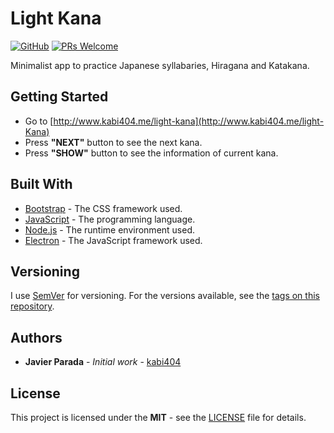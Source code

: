 # Light Kana
[![GitHub](https://img.shields.io/github/license/mashape/apistatus.svg)](https://github.com/kabi404/light-kana/blob/master/LICENSE)
[![PRs Welcome](https://img.shields.io/badge/PRs-welcome-brightgreen.svg)](http://makeapullrequest.com)

Minimalist app to practice Japanese syllabaries, Hiragana and Katakana.

## Getting Started

* Go to [http://www.kabi404.me/light-kana](http://www.kabi404.me/light-Kana)
* Press **"NEXT"** button to see the next kana.
* Press **"SHOW"** button to see the information of current kana.

## Built With

* [Bootstrap](https://getbootstrap.com/) - The CSS framework used.
* [JavaScript](https://www.javascript.com/) - The programming language.
* [Node.js](https://nodejs.org/) - The runtime environment used.
* [Electron](https://electronjs.org/) - The JavaScript framework used.

## Versioning

I use [SemVer](http://semver.org/) for versioning. For the versions available, see the [tags on this repository](https://github.com/your/project/tags).

## Authors

* **Javier Parada** - *Initial work* - [kabi404](https://github.com/kabi404)

## License

This project is licensed under the **MIT** - see the  [LICENSE](LICENSE) file for details.
